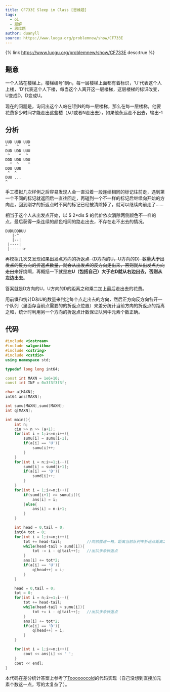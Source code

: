 ```yaml
---
title: CF733E Sleep in Class [思维题]
tags:
  - oi
  - 题解
  - 思维题
author: duanyll
source: https://www.luogu.org/problemnew/show/CF733E
---
```


{% link https://www.luogu.org/problemnew/show/CF733E desc:true %}

## 题意

一个人站在楼梯上，楼梯编号1到n，每一层楼梯上面都有着标识，'U'代表这个人上楼，'D'代表这个人下楼，每当这个人离开这一层楼梯，这层楼梯的标识改变，U变成D，D变成U。

现在的问题是，询问出这个人站在1到N的每一层楼梯，那么在每一层楼梯，他要花费多少时间才能走出这些楼（从1或者N走出去），如果他永远走不出去，输出-1

## 分析

```
UUD UUD UUD
^    ^    ^
DUD UDD UUU
 ^    ^  ^
DDD UDU UDU
  ^  ^    ^
DDU UUU
 ^  ^
DUU ...
^
```

手工模拟几次样例之后容易发现人会一直沿着一段连续相同的标记往前走，遇到第一个不同的标记就返回后一直往回走，再碰到一个不一样的标记后继续向开始的方向走，回到刚才的折返点时不同的标记已经被清除掉了，就可以继续向前走了……

相当于这个人从出发点开始，以 $ 2\*dis $ 的代价依次消除两侧颜色不一样的点，最后获得一条连续的颜色相同的路走出去，不存在走不出去的情况。

```
DUDUDDDUU
   |-^
   |--|
 |----|
 |------>
```

再模拟几次又发现如果~~出发点方向的折返点（D方向的U，U方向的D）数量**大于**出发点的反方向的折返点数量，就会从出发点的反方向走出来，否则就从出发点方向走出来~~好绕啊，再概括一下就是**左U（包括自己）大于右D就从右边出去，否则从左边出去**。

答案就是D方向的U，U方向的D的距离之和乘二加上最后走出去的花费。

用前缀和统计D和U的数量来判定每个点走出去的方向，然后正方向反方向各开一个队列（里面存当前点需要的的折返点位置）来差分统计当前方向的折返点的距离之和，统计时利用另一个方向的折返点计数保证队列中元素个数正确。

## 代码

```cpp
#include <iostream>
#include <algorithm>
#include <cstring>
#include <cstdio>
using namespace std;

typedef long long int64;

const int MAXN = 1e6+10;
const int INF = 0x3f3f3f3f;

char a[MAXN];
int64 ans[MAXN];

int sumu[MAXN],sumd[MAXN];
int q[MAXN];

int main(){
	int n;
	cin >> n >> (a+1);
	for(int i = 1;i<=n;i++){
		sumu[i] = sumu[i-1];
		if(a[i] == 'U'){
			sumu[i]++;
		}
	}
	for(int i = n;i>=1;i--){
		sumd[i] = sumd[i+1];
		if(a[i] == 'D'){
			sumd[i]++;
		}
	}
	for(int i = 1;i<=n;i++){
		if(sumd[i+1] >= sumu[i]){
			ans[i] = i;
		}else{
			ans[i] = n-i+1;
		}
	}

	int head = 0,tail = 0;
	int64 tot = 0;
	for(int i = 1;i<=n;i++){
		tot += head-tail;			//向前推进一格，距离当前队列中折返点距离之和增加为折返点个数
		while(head-tail > sumd[i]){
			tot -= i - q[tail++];	//出队多余折返点
		}
		ans[i] += tot*2;
		if(a[i] == 'U'){
			q[head++] = i;
		}
	}

	head = 0,tail = 0;
	tot = 0;
	for(int i = n;i>=1;i--){
		tot += head-tail;
		while(head-tail > sumu[i]){
			tot += i - q[tail++];	//出队多余折返点
		}
		ans[i] += tot*2;
		if(a[i] == 'D'){
			q[head++] = i;
		}
	}

	for(int i = 1;i<=n;i++){
		cout << ans[i] << ' ';
	}
	cout << endl;
}
```

本代码在差分统计答案上参考了[Toooooocold](https://blog.csdn.net/qq_32506797/article/details/53039638)的代码实现（自己没想到直接加元素个数这一点，写的太复杂了）。
